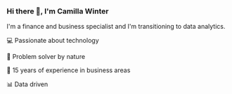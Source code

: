 ### Hi there 👋, I'm Camilla Winter

I'm a finance and business specialist and I'm transitioning to data analytics.

💻 Passionate about technology

🧐 Problem solver by nature

💼 15 years of experience in business areas

📊 Data driven
